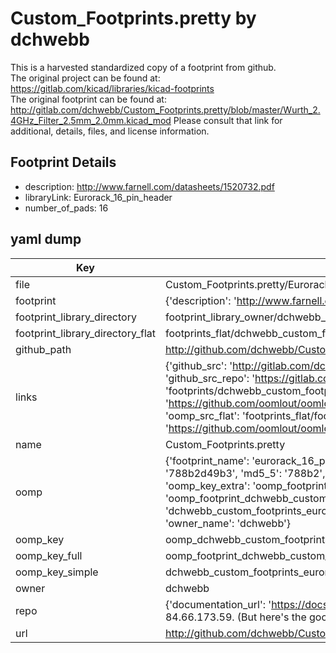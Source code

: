 # Custom_Footprints.pretty by dchwebb  
This is a harvested standardized copy of a footprint from github.  
The original project can be found at:  
https://gitlab.com/kicad/libraries/kicad-footprints  
The original footprint can be found at:
http://gitlab.com/dchwebb/Custom_Footprints.pretty/blob/master/Wurth_2.4GHz_Filter_2.5mm_2.0mm.kicad_mod
Please consult that link for additional, details, files, and license information.  
## Footprint Details
* description: http://www.farnell.com/datasheets/1520732.pdf  
* libraryLink: Eurorack_16_pin_header  
* number_of_pads: 16  
## yaml dump  
| Key | Value |  
| --- | --- |  
| file | Custom_Footprints.pretty/Eurorack_16_pin_header.kicad_mod |  
| footprint | {'description': 'http://www.farnell.com/datasheets/1520732.pdf', 'libraryLink': 'Eurorack_16_pin_header', 'number_of_pads': 16} |  
| footprint_library_directory | footprint_library_owner/dchwebb_Custom_Footprints.pretty |  
| footprint_library_directory_flat | footprints_flat/dchwebb_custom_footprints_eurorack_16_pin_header/working |  
| github_path | http://github.com/dchwebb/Custom_Footprints.pretty/blob/master/Eurorack_16_pin_header.kicad_mod |  
| links | {'github_src': 'http://gitlab.com/dchwebb/Custom_Footprints.pretty/blob/master/Wurth_2.4GHz_Filter_2.5mm_2.0mm.kicad_mod', 'github_src_repo': 'https://gitlab.com/kicad/libraries/kicad-footprints', 'oomp_bot': 'footprints/dchwebb_custom_footprints_eurorack_16_pin_header/working', 'oomp_bot_github': 'https://github.com/oomlout/oomlout_oomp_footprint_bot/tree/main/footprints/dchwebb_custom_footprints_eurorack_16_pin_header/working', 'oomp_src_flat': 'footprints_flat/footprints_flat/dchwebb_custom_footprints_eurorack_16_pin_header/working', 'oomp_src_flat_github': 'https://github.com/oomlout/oomlout_oomp_footprint_src/tree/main/footprints_flat/dchwebb_custom_footprints_eurorack_16_pin_header/working'} |  
| name | Custom_Footprints.pretty |  
| oomp | {'footprint_name': 'eurorack_16_pin_header', 'library_name': 'custom_footprints', 'md5': '788b2d49b31652136aec7d7fd8095223', 'md5_10': '788b2d49b3', 'md5_5': '788b2', 'md5_6': '788b2d', 'oomp_key': 'oomp_dchwebb_custom_footprints_eurorack_16_pin_header', 'oomp_key_extra': 'oomp_footprint_dchwebb_custom_footprints_eurorack_16_pin_header', 'oomp_key_full': 'oomp_footprint_dchwebb_custom_footprints_eurorack_16_pin_header_788b2d', 'oomp_key_simple': 'dchwebb_custom_footprints_eurorack_16_pin_header', 'original_filename': 'Custom_Footprints.pretty/Eurorack_16_pin_header.kicad_mod', 'owner_name': 'dchwebb'} |  
| oomp_key | oomp_dchwebb_custom_footprints_eurorack_16_pin_header |  
| oomp_key_full | oomp_footprint_dchwebb_custom_footprints_eurorack_16_pin_header |  
| oomp_key_simple | dchwebb_custom_footprints_eurorack_16_pin_header |  
| owner | dchwebb |  
| repo | {'documentation_url': 'https://docs.github.com/rest/overview/resources-in-the-rest-api#rate-limiting', 'message': "API rate limit exceeded for 84.66.173.59. (But here's the good news: Authenticated requests get a higher rate limit. Check out the documentation for more details.)"} |  
| url | http://github.com/dchwebb/Custom_Footprints.pretty |  

